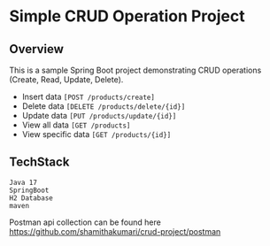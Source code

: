 # Simple CRUD Operation Project

## Overview
This is a sample Spring Boot project demonstrating CRUD operations (Create, Read, Update, Delete).
* Insert data   `[POST /products/create]`
* Delete data `[DELETE /products/delete/{id}]`
* Update data `[PUT /products/update/{id}]`
* View all data `[GET /products]`
* View specific data `[GET /products/{id}]`

## TechStack

```
Java 17
SpringBoot
H2 Database
maven
```

Postman api collection can be found here
https://github.com/shamithakumari/crud-project/postman
